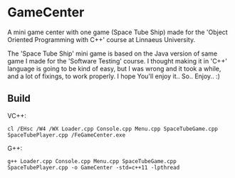 # GameCenter
A mini game center with one game (Space Tube Ship) made for the 'Object Oriented Programming with C++' course at Linnaeus University.

The 'Space Tube Ship' mini game is based on the Java version of same game I made for the 'Software Testing' course. I thought making it in 'C++' language is going to be kind of easy, but I was wrong and it took a while, and a lot of fixings, to work properly. I hope You'll enjoy it.. So.. Enjoy.. :)

## Build
VC++:
```
cl /EHsc /W4 /WX Loader.cpp Console.cpp Menu.cpp SpaceTubeGame.cpp SpaceTubePlayer.cpp /FeGameCenter.exe
```

G++:
```
g++ Loader.cpp Console.cpp Menu.cpp SpaceTubeGame.cpp SpaceTubePlayer.cpp -o GameCenter -std=c++11 -lpthread
```
